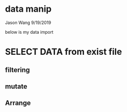 data manip
================
Jason Wang
9/19/2019

below is my data import

# SELECT DATA from exist file

## filtering

## mutate

## Arrange
